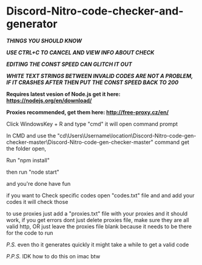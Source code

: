 # Discord-Nitro-code-checker-and-generator
_**THINGS YOU SHOULD KNOW**_

_**USE CTRL+C TO CANCEL AND VIEW INFO ABOUT CHECK**_

_**EDITING THE CONST SPEED CAN GLITCH IT OUT**_

_**WHITE TEXT STRINGS BETWEEN INVALID CODES ARE NOT A PROBLEM, IF IT CRASHES AFTER THEN PUT THE CONST SPEED BACK TO 200**_

**Requires latest vesion of Node.js get it here: https://nodejs.org/en/download/**

**Proxies recommended, get them here: http://free-proxy.cz/en/**

Click WindowsKey + R and type "cmd" it will open command prompt

In CMD and use the "cd\Users\Username\location\Discord-Nitro-code-gen-checker-master\Discord-Nitro-code-gen-checker-master" command get the folder open,

Run "npm install"

then run "node start"

and you're done have fun

if you want to Check specific codes open "codes.txt" file and and add your codes it will check those

to use proxies just add a "proxies.txt" file with your proxies and it should work, if you get errors dont just delete proxies file, make sure they are all valid http, OR just leave the proxies file blank because it needs to be there for the code to run



*P.S.* even tho it generates quickly it might take a while to get a valid code

*P.P.S.* IDK how to do this on imac btw
